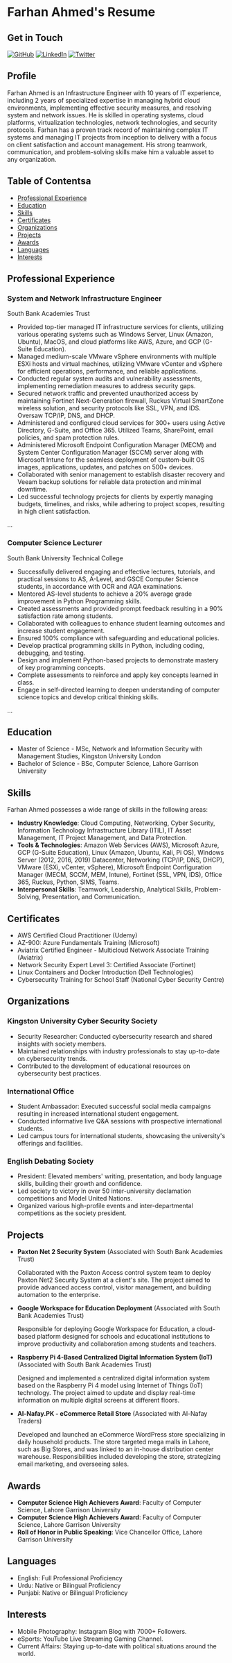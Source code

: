# Farhan Ahmed's Resume
## Get in Touch
[![GitHub](icons/github.png)](https://github.com/your-username)
[![LinkedIn](icons/linkedin.png)](https://www.linkedin.com/in/your-profile)
[![Twitter](icons/twitter.png)](https://twitter.com/your-handle) 

## Profile

Farhan Ahmed is an Infrastructure Engineer with 10 years of IT experience, including 2 years of specialized expertise in managing hybrid cloud environments, implementing effective security measures, and resolving system and network issues. He is skilled in operating systems, cloud platforms, virtualization technologies, network technologies, and security protocols. Farhan has a proven track record of maintaining complex IT systems and managing IT projects from inception to delivery with a focus on client satisfaction and account management. His strong teamwork, communication, and problem-solving skills make him a valuable asset to any organization.

## Table of Contentsa

- [Professional Experience](#professional-experience)
- [Education](#education)
- [Skills](#skills)
- [Certificates](#certificates)
- [Organizations](#organizations)
- [Projects](#projects)
- [Awards](#awards)
- [Languages](#languages)
- [Interests](#interests)

## Professional Experience

### System and Network Infrastructure Engineer
South Bank Academies Trust

- Provided top-tier managed IT infrastructure services for clients, utilizing various operating systems such as Windows Server, Linux (Amazon, Ubuntu), MacOS, and cloud platforms like AWS, Azure, and GCP (G-Suite Education).
- Managed medium-scale VMware vSphere environments with multiple ESXi hosts and virtual machines, utilizing VMware vCenter and vSphere for efficient operations, performance, and reliable applications.
- Conducted regular system audits and vulnerability assessments, implementing remediation measures to address security gaps.
- Secured network traffic and prevented unauthorized access by maintaining Fortinet Next-Generation firewall, Ruckus Virtual SmartZone wireless solution, and security protocols like SSL, VPN, and IDS. Oversaw TCP/IP, DNS, and DHCP.
- Administered and configured cloud services for 300+ users using Active Directory, G-Suite, and Office 365. Utilized Teams, SharePoint, email policies, and spam protection rules.
- Administered Microsoft Endpoint Configuration Manager (MECM) and System Center Configuration Manager (SCCM) server along with Microsoft Intune for the seamless deployment of custom-built OS images, applications, updates, and patches on 500+ devices.
- Collaborated with senior management to establish disaster recovery and Veeam backup solutions for reliable data protection and minimal downtime.
- Led successful technology projects for clients by expertly managing budgets, timelines, and risks, while adhering to project scopes, resulting in high client satisfaction.

...

### Computer Science Lecturer
South Bank University Technical College

- Successfully delivered engaging and effective lectures, tutorials, and practical sessions to AS, A-Level, and GSCE Computer Science students, in accordance with OCR and AQA examinations.
- Mentored AS-level students to achieve a 20% average grade improvement in Python Programming skills.
- Created assessments and provided prompt feedback resulting in a 90% satisfaction rate among students.
- Collaborated with colleagues to enhance student learning outcomes and increase student engagement.
- Ensured 100% compliance with safeguarding and educational policies.
- Develop practical programming skills in Python, including coding, debugging, and testing.
- Design and implement Python-based projects to demonstrate mastery of key programming concepts.
- Complete assessments to reinforce and apply key concepts learned in class.
- Engage in self-directed learning to deepen understanding of computer science topics and develop critical thinking skills.

...

## Education

- Master of Science - MSc, Network and Information Security with Management Studies, Kingston University London
- Bachelor of Science - BSc, Computer Science, Lahore Garrison University

## Skills

Farhan Ahmed possesses a wide range of skills in the following areas:

- **Industry Knowledge**: Cloud Computing, Networking, Cyber Security, Information Technology Infrastructure Library (ITIL), IT Asset Management, IT Project Management, and Data Protection.
- **Tools & Technologies**: Amazon Web Services (AWS), Microsoft Azure, GCP (G-Suite Education), Linux (Amazon, Ubuntu, Kali, Pi OS), Windows Server (2012, 2016, 2019) Datacenter, Networking (TCP/IP, DNS, DHCP), VMware (ESXi, vCenter, vSphere), Microsoft Endpoint Configuration Manager (MECM, SCCM, MEM, Intune), Fortinet (SSL, VPN, IDS), Office 365, Ruckus, Python, SIMS, Teams.
- **Interpersonal Skills**: Teamwork, Leadership, Analytical Skills, Problem-Solving, Presentation, and Communication.

## Certificates

- AWS Certified Cloud Practitioner (Udemy)
- AZ-900: Azure Fundamentals Training (Microsoft)
- Aviatrix Certified Engineer - Multicloud Network Associate Training (Aviatrix)
- Network Security Expert Level 3: Certified Associate (Fortinet)
- Linux Containers and Docker Introduction (Dell Technologies)
- Cybersecurity Training for School Staff (National Cyber Security Centre)

## Organizations

### Kingston University Cyber Security Society

- Security Researcher: Conducted cybersecurity research and shared insights with society members.
- Maintained relationships with industry professionals to stay up-to-date on cybersecurity trends.
- Contributed to the development of educational resources on cybersecurity best practices.

### International Office

- Student Ambassador: Executed successful social media campaigns resulting in increased international student engagement.
- Conducted informative live Q&A sessions with prospective international students.
- Led campus tours for international students, showcasing the university's offerings and facilities.

### English Debating Society

- President: Elevated members' writing, presentation, and body language skills, building their growth and confidence.
- Led society to victory in over 50 inter-university declamation competitions and Model United Nations.
- Organized various high-profile events and inter-departmental competitions as the society president.

## Projects

- **Paxton Net 2 Security System** (Associated with South Bank Academies Trust)

    Collaborated with the Paxton Access control system team to deploy Paxton Net2 Security System at a client's site. The project aimed to provide advanced access control, visitor management, and building automation to the enterprise.

- **Google Workspace for Education Deployment** (Associated with South Bank Academies Trust)

    Responsible for deploying Google Workspace for Education, a cloud-based platform designed for schools and educational institutions to improve productivity and collaboration among students and teachers.

- **Raspberry Pi 4-Based Centralized Digital Information System (IoT)** (Associated with South Bank Academies Trust)

    Designed and implemented a centralized digital information system based on the Raspberry Pi 4 model using Internet of Things (IoT) technology. The project aimed to update and display real-time information on multiple digital screens at different floors.

- **Al-Nafay.PK - eCommerce Retail Store** (Associated with Al-Nafay Traders)

    Developed and launched an eCommerce WordPress store specializing in daily household products. The store targeted mega malls in Lahore, such as Big Stores, and was linked to an in-house distribution center warehouse. Responsibilities included developing the store, strategizing email marketing, and overseeing sales.

## Awards

- **Computer Science High Achievers Award**: Faculty of Computer Science, Lahore Garrison University
- **Computer Science High Achievers Award**: Faculty of Computer Science, Lahore Garrison University
- **Roll of Honor in Public Speaking**: Vice Chancellor Office, Lahore Garrison University

## Languages

- English: Full Professional Proficiency
- Urdu: Native or Bilingual Proficiency
- Punjabi: Native or Bilingual Proficiency

## Interests

- Mobile Photography: Instagram Blog with 7000+ Followers.
- eSports: YouTube Live Streaming Gaming Channel.
- Current Affairs: Staying up-to-date with political situations around the world.
